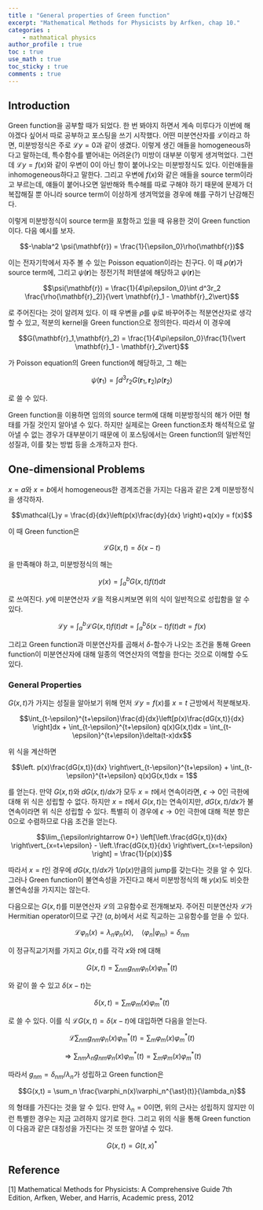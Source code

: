 ```yaml
---
title : "General properties of Green function"
excerpt: "Mathematical Methods for Physicists by Arfken, chap 10."
categories :
    - mathmatical physics
author_profile : true
toc : true
use_math : true
toc_sticky : true
comments : true
---
```


## Introduction

Green function을 공부할 때가 되었다. 한 번 봐야지 하면서 계속 미루다가 이번에 해야겠다 싶어서 따로 공부하고 포스팅을 쓰기 시작했다. 어떤 미분연산자를 $\mathcal{L}$이라고 하면, 미분방정식은 주로 $\mathcal{L}y=0$과 같이 생겼다. 이렇게 생긴 애들을 homogeneous하다고 말하는데, 특수함수를 뱉어내는 어려운(?) 미방이 대부분 이렇게 생겨먹었다. 그런데 $\mathcal{L}y=f(x)$와 같이 우변이 $0$이 아닌 항이 붙어나오는 미분방정식도 있다. 이런애들을 inhomogeneous하다고 말한다. 그리고 우변에 $f(x)$와 같은 애들을 source term이라고 부르는데, 얘들이 붙어나오면 일반해와 특수해를 따로 구해야 하기 때문에 문제가 더 복잡해질 뿐 아니라 source term이 이상하게 생겨먹었을 경우에 해를 구하기 난감해진다.

이렇게 미분방정식이 source term을 포함하고 있을 때 유용한 것이 Green function이다. 다음 예시를 보자.

$$-\nabla^2 \psi(\mathbf{r}) = \frac{1}{\epsilon_0}\rho(\mathbf{r})$$

이는 전자기학에서 자주 볼 수 있는 Poisson equation이라는 친구다. 이 때 $\rho(\mathbf{r})$가 source term에, 그리고 $\psi(\mathbf{r})$는 정전기적 퍼텐셜에 해당하고 $\psi(\mathbf{r})$는

$$\psi(\mathbf{r}) = \frac{1}{4\pi\epsilon_0}\int d^3r_2 \frac{\rho(\mathbf{r}_2)}{\vert \mathbf{r}_1 - \mathbf{r}_2\vert}$$

로 주어진다는 것이 알려져 있다. 이 때 우변을 $\rho$를 $\psi$로 바꾸어주는 적분연산자로 생각할 수 있고, 적분의 kernel을 Green function으로 정의한다. 따라서 이 경우에

$$G(\mathbf{r}_1,\mathbf{r}_2) = \frac{1}{4\pi\epsilon_0}\frac{1}{\vert \mathbf{r}_1 - \mathbf{r}_2\vert}$$

가 Poisson equation의 Green function에 해당하고, 그 해는

$$\psi(\mathbf{r}_1)=\int d^3r_2 G(\mathbf{r}_1,\mathbf{r}_2)\rho(\mathbf{r}_2)$$

로 쓸 수 있다.

Green function을 이용하면 임의의 source term에 대해 미분방정식의 해가 어떤 형태를 가질 것인지 알아낼 수 있다. 하지만 실제로는 Green function조차 해석적으로 알아낼 수 없는 경우가 대부분이기 때문에 이 포스팅에서는 Green function의 일반적인 성질과, 이를 찾는 방법 등을 소개하고자 한다.

## One-dimensional Problems

$x=a$와 $x=b$에서 homogeneous한 경계조건을 가지는 다음과 같은 2계 미분방정식을 생각하자.

$$\mathcal{L}y = \frac{d}{dx}\left(p(x)\frac{dy}{dx} \right)+q(x)y = f(x)$$

이 때 Green function은

$$\mathcal{L}G(x,t)=\delta(x-t)$$

을 만족해야 하고, 미분방정식의 해는

$$y(x) = \int_a^b G(x,t)f(t)dt$$

로 쓰여진다. $y$에 미분연산자 $\mathcal{L}$을 적용시켜보면 위의 식이 일반적으로 성립함을 알 수 있다.

$$\mathcal{L}y = \int_a^b \mathcal{L}G(x,t)f(t)dt = \int_a^b \delta(x-t)f(t)dt = f(x)$$

그리고 Green function과 미분연산자를 곱해서 $\delta$-함수가 나오는 조건을 통해 Green function이 미분연산자에 대해 일종의 역연산자의 역할을 한다는 것으로 이해할 수도 있다.

### General Properties

$G(x,t)$가 가지는 성질을 알아보기 위해 먼저 $\mathcal{L}y=f(x)$를 $x=t$ 근방에서 적분해보자.

$$\int_{t-\epsilon}^{t+\epsilon}\frac{d}{dx}\left[p(x)\frac{dG(x,t)}{dx} \right]dx + \int_{t-\epsilon}^{t+\epsilon} q(x)G(x,t)dx = \int_{t-\epsilon}^{t+\epsilon}\delta(t-x)dx$$

위 식을 계산하면

$$\left. p(x)\frac{dG(x,t)}{dx} \right\vert_{t-\epsilon}^{t+\epsilon} + \int_{t-\epsilon}^{t+\epsilon} q(x)G(x,t)dx = 1$$

를 얻는다. 만약 $G(x,t)$와 $dG(x,t)/dx$가 모두 $x=t$에서 연속이라면, $\epsilon \rightarrow 0$인 극한에 대해 위 식은 성립할 수 없다. 하지만 $x=t$에서 $G(x,t)$는 연속이지만, $dG(x,t)/dx$가 불연속이라면 위 식은 성립할 수 있다. 특별히 이 경우에 $\epsilon\rightarrow 0$인 극한에 대해 적분 항은 0으로 수렴하므로 다음 조건을 얻는다.

$$\lim_{\epsilon\rightarrow 0+} \left[\left.\frac{dG(x,t)}{dx} \right\vert_{x=t+\epsilon} - \left.\frac{dG(x,t)}{dx} \right\vert_{x=t-\epsilon} \right] = \frac{1}{p(x)}$$

따라서 $x=t$인 경우에 $dG(x,t)/dx$가 $1/p(x)$만큼의 jump를 갖는다는 것을 알 수 있다. 그러나 Green function이 불연속성을 가진다고 해서 미분방정식의 해 $y(x)$도 비슷한 불연속성을 가지지는 않는다.

다음으로는 $G(x,t)$를 미분연산자 $\mathcal{L}$의 고유함수로 전개해보자. 주어진 미분연산자 $\mathcal{L}$가 Hermitian operator이므로 구간 $(a,b)$에서 서로 직교하는 고유함수를 얻을 수 있다.

$$\mathcal{L}\varphi_n(x) = \lambda_n \varphi_n(x),\quad \langle \varphi_n \vert \varphi_m \rangle = \delta_{nm}$$

이 정규직교기저를 가지고 $G(x,t)$를 각각 $x$와 $t$에 대해

$$G(x,t) = \sum_{nm} g_{nm}\varphi_n(x)\varphi_m^{\ast}(t)$$

와 같이 쓸 수 있고 $\delta(x-t)$는 

$$\delta(x,t) = \sum_{m} \varphi_m(x)\varphi_m^{\ast}(t)$$

로 쓸 수 있다. 이를 식 $\mathcal{L}G(x,t)=\delta(x-t)$에 대입하면 다음을 얻는다.

$$\mathcal{L}\sum_{nm} g_{nm}\varphi_n(x)\varphi_m^{\ast}(t) = \sum_{m} \varphi_m(x)\varphi_m^{\ast}(t)$$

$$\Rightarrow\sum_{nm}\lambda_n g_{nm}\varphi_n(x)\varphi_m^{\ast}(t) = \sum_{m} \varphi_m(x)\varphi_m^{\ast}(t)$$

따라서 $g_{nm}=\delta_{nm}/\lambda_n$가 성립하고 Green function은

$$G(x,t) = \sum_n \frac{\varphi_n(x)\varphi_n^{\ast}(t)}{\lambda_n}$$

의 형태를 가진다는 것을 알 수 있다. 만약 $\lambda_n=0$이면, 위의 근사는 성립하지 않지만 이런 특별한 경우는 지금 고려하지 않기로 한다. 그리고 위의 식을 통해 Green function이 다음과 같은 대칭성을 가진다는 것 또한 알아낼 수 있다.

$$G(x,t)=G(t,x)^{\ast}$$















## Reference

[1] Mathematical Methods for Physicists: A Comprehensive Guide 7th Edition, Arfken, Weber, and Harris, Academic press, 2012